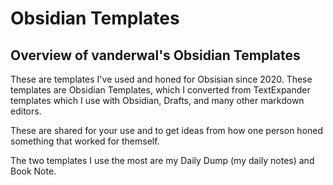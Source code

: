 # Obsidian Templates

## Overview of vanderwal's Obsidian Templates

These are templates I've used and honed for Obsisian since 2020. These templates are Obsidian Templates, which I converted from TextExpander templates which I use with Obsidian, Drafts, and many other markdown editors.

These are shared for your use and to get ideas from how one person honed something that worked for themself. 

The two templates I use the most are my Daily Dump (my daily notes) and Book Note.
